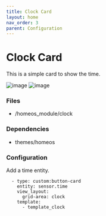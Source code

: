 ```yaml
---
title: Clock Card
layout: home
nav_order: 3
parent: Configuration
---
```


# Clock Card
This is a simple card to show the time.

![image](https://github.com/avenger11/HomeOS-doc/assets/37946892/cf26347c-cd8e-4996-adc8-35a06dc57788)
![image](https://github.com/avenger11/HomeOS-doc/assets/37946892/2dc50480-5149-48b5-923d-be620c1cb3e6)

### Files

- /homeos_module/clock

### Dependencies

- themes/homeos

### Configuration

Add a time entity.

      - type: custom:button-card
        entity: sensor.time
        view_layout:
          grid-area: clock
        template:
          - template_clock
